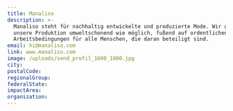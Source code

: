 ```yaml
---
title: Manaliso
description: >-
  Manaliso steht für nachhaltig entwickelte und produzierte Mode. Wir gestalten
  unsere Produktion umweltschonend wie möglich, fußend auf ordentlichen
  Arbeitsbedingungen für alle Menschen, die daran beteiligt sind.
email: hi@manaliso.com
link: www.manaliso.com
image: /uploads/send_profil_1600_1000.jpg
city:
postalCode:
regionalGroup:
federalState:
impactArea:
organization:
---
```


